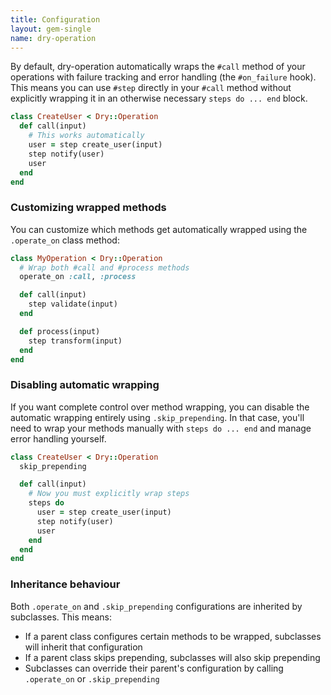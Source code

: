 ```yaml
---
title: Configuration
layout: gem-single
name: dry-operation
---
```


By default, dry-operation automatically wraps the `#call` method of your operations with failure tracking and error handling (the `#on_failure` hook). This means you can use `#step` directly in your `#call` method without explicitly wrapping it in an otherwise necessary `steps do ... end` block.

```ruby
class CreateUser < Dry::Operation
  def call(input)
    # This works automatically
    user = step create_user(input)
    step notify(user)
    user
  end
end
```

### Customizing wrapped methods

You can customize which methods get automatically wrapped using the `.operate_on` class method:

```ruby
class MyOperation < Dry::Operation
  # Wrap both #call and #process methods
  operate_on :call, :process

  def call(input)
    step validate(input)
  end

  def process(input)
    step transform(input)
  end
end
```

### Disabling automatic wrapping

If you want complete control over method wrapping, you can disable the automatic wrapping entirely using `.skip_prepending`. In that case, you'll need to wrap your methods manually with `steps do ... end` and manage error handling yourself.

```ruby
class CreateUser < Dry::Operation
  skip_prepending

  def call(input)
    # Now you must explicitly wrap steps
    steps do
      user = step create_user(input)
      step notify(user)
      user
    end
  end
end
```

### Inheritance behaviour

Both `.operate_on` and `.skip_prepending` configurations are inherited by subclasses. This means:

- If a parent class configures certain methods to be wrapped, subclasses will inherit that configuration
- If a parent class skips prepending, subclasses will also skip prepending
- Subclasses can override their parent's configuration by calling `.operate_on` or `.skip_prepending`
